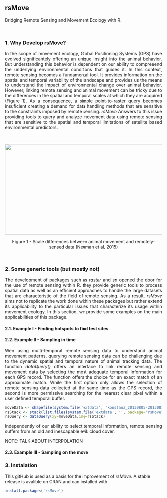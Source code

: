 ## rsMove
Bridging Remote Sensing and Movement Ecology with R.

<br>

### 1. Why Develop rsMove?

<p align="justify">
In the scope of movement ecology, Global Positioning Systems (GPS) have evolved significantely offering an unique insight into the animal behavior. But understanding this behavior is dependent on our ability to compreeend the underlying environmental conditions that guides it. In this context, remote sensing becomes a fundamental tool. It provides information on the spatial and temporal variability of the landscape and provides us the means to understand the impact of environmental change over animal behavior. However, linking remote sensing and animal movement can be tricky due to the differences in the spatial and temporal scales at which they are acquired (Figure 1). As a consequence, a simple point-to-raster query becomes insuficient creating a demand for data handling methods that are sensitive to the constraints imposed by remote sensing. <i>rsMove</i> Answers to this issue providing tools to query and analyze movement data using remote sensing that are sensitive to the spatial and temporal limitations of satellite based environmental predictors.
</p>

<br>

<p align="center">
  <img width="566" height="291" src="http://media.springernature.com/full/springer-static/image/art%3A10.1186%2Fs40462-015-0036-7/MediaObjects/40462_2015_36_Fig1_HTML.gif">
</p>

<p align="center">
   Figure 1 - Scale differences between animal movement and remotely-sensed data (<a href="https://movementecologyjournal.biomedcentral.com/articles/10.1186/s40462-015-0036-7">Neuman et al, 2015</a>)  
</p>

<br>

### 2. Some generic tools (but mostly not)
<p align="justify">
The development of packages such as <i>raster</i> and <i>sp</i> opened the door for the use of remote sensing within R. they provide generic tools to process spatial data as well as an efficient approaches to handle the large datasets that are characteristic of the field of remote sensing. As a result, <i>rsMove</i> aims not to replicate the work done within these packages but rather extend its applicability to the particular issues that characterize its usage within movement ecology. In this section, we provide some examples on the main applicabilities of this package.
</p>

#### 2.1. Example I - Finding hotspots to find test sites

#### 2.2. Example II - Sampling in time
<p align="justify">
Wen using multi-temporal remote sensing data to understand animal movement patterns, querying remote sensing data can be challenging due to the dynamic spatial and temporal nature of animal tracking data. The function <i>dataQuery()</i> offers an interface to link remote sensing and movement data by selecting the most adequate temporal information for each GPS record. The function offers the choice for an exact match of an approximate match. While the first option only allows the selection of remote sensing data collected at the same time as the GPS record, the second is more permissive searching for the nearest clear pixel within a user defined temporal buffer.
</p>

```R
moveData <- shapefile(system.file('extdata', 'konstanz_20130805-20130811.shp', package="rsMove"))
rsStack <- stack(list.files(system.file('extdata', '', package="rsMove"), 'tc.*tif', full.names=T))
rsQuery <- dataQuery(xy=moveData,img=rsStack)
```
<p align="justify">
Independently of our ability to select temporal information, remote sensing suffers from an old and inescapable evil: cloud cover.

NOTE: TALK ABOUT INTERPOLATION

</p>

#### 2.3. Example III - Sampling on the move

### 3. Instalation
This gitHub is used as a basis for the improvement of *rsMove*. A stable release is avalible on CRAN and can installed with

```R
install.packages('rsMove')
```


